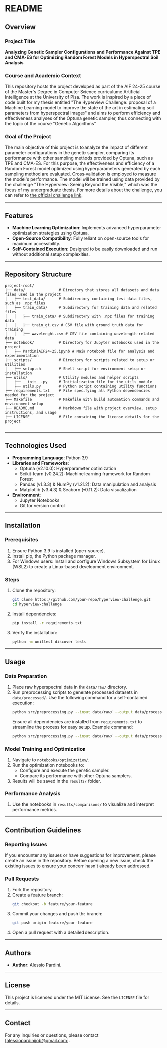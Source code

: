 # README

## Overview

### Project Title
**Analyzing Genetic Sampler Configurations and Performance Against TPE and CMA-ES for Optimizing Random Forest Models in Hyperspectral Soil Analysis**

### Course and Academic Context
This repository hosts the project developed as part of the AIF 24-25 course of the Master's Degree in Computer Science curriculume Artificial Intelligence at the University of Pisa. The work is inspired by a piece of code built for my thesis entitled "The Hyperview Challenge: proposal of a Machine Learning model to improve the state of the art in estimating soil parameters from hyperspectral images" and aims to perform efficiency and effectiveness analyses of the Optuna genetic sampler, thus connecting with the topic of the course "Genetic Algorithms"

### Goal of the Project
The main objective of this project is to analyze the impact of different parameter configurations in the genetic sampler, comparing its performance with other sampling methods provided by Optuna, such as TPE and CMA-ES. For this purpose, the effectiveness and efficiency of a Random Forest model optimized using hyperparameters generated by each sampling method are evaluated. Cross-validation is employed to measure the model's performance. The model will be trained using data provided by the challenge "The Hyperview: Seeing Beyond the Visible," which was the focus of my undergraduate thesis. For more details about the challenge, you can refer to [the official challenge link](https://platform.ai4eo.eu/seeing-beyond-the-visible-permanent).

---

## Features
- **Machine Learning Optimization**: Implements advanced hyperparameter optimization strategies using Optuna.
- **Open-Source Compatibility**: Fully reliant on open-source tools for maximum accessibility.
- **Self-Contained Execution**: Designed to be easily downloaded and run without additional setup complexities.

---

## Repository Structure
```
project-root/
├── data/               # Directory that stores all datasets and data files used in the project
│   ├── test_data/      # Subdirectory containing test data files, such as .npz files
│   ├── train_data/     # Subdirectory for training data and related files
│   │   ├── train_data/ # Subdirectory with .npz files for training data
│   │   ├── train_gt.csv # CSV file with ground truth data for training
│   │   ├── wavelenght.csv # CSV file containing wavelength-related data
├── notebook/           # Directory for Jupyter notebooks used in the project
│   ├── PardiniAIF24-25.ipynb # Main notebook file for analysis and experimentation
├── scripts/            # Directory for scripts related to setup or utilities
│   ├── setup.sh        # Shell script for environment setup or installation
├── utils/              # Utility modules and helper scripts
│   ├── __init__.py     # Initialization file for the utils module
│   ├── utils.py        # Python script containing utility functions
├── requirements.txt    # File specifying all Python dependencies needed for the project
├── Makefile            # Makefile with build automation commands and environment setup
├── README.md           # Markdown file with project overview, setup instructions, and usage
├── LICENSE             # File containing the license details for the project


```

---

## Technologies Used
- **Programming Language**: Python 3.9
- **Libraries and Frameworks**:
  - Optuna (v2.10.0): Hyperparameter optimization
  - Scikit-learn (v0.24.2): Machine learning framework for Random Forest
  - Pandas (v1.3.3) & NumPy (v1.21.2): Data manipulation and analysis
  - Matplotlib (v3.4.3) & Seaborn (v0.11.2): Data visualization
- **Environment**:
  - Jupyter Notebooks
  - Git for version control

---

## Installation
### Prerequisites
1. Ensure Python 3.9 is installed (open-source).
2. Install pip, the Python package manager.
3. For Windows users: Install and configure Windows Subsystem for Linux (WSL2) to create a Linux-based development environment.

### Steps
1. Clone the repository:
   ```bash
   git clone https://github.com/your-repo/hyperview-challenge.git
   cd hyperview-challenge
   ```
2. Install dependencies:
   ```bash
   pip install -r requirements.txt
   ```
3. Verify the installation:
   ```bash
   python -m unittest discover tests
   ```

---

## Usage
### Data Preparation
1. Place raw hyperspectral data in the `data/raw/` directory.
2. Run preprocessing scripts to generate processed datasets in `data/processed/`. Use the following command for a self-contained execution:
   ```bash
   python src/preprocessing.py --input data/raw/ --output data/processed/
   ```
   Ensure all dependencies are installed from `requirements.txt` to streamline the process for easy setup.
   Example command:
   ```bash
   python src/preprocessing.py --input data/raw/ --output data/processed/
   ```

### Model Training and Optimization
1. Navigate to `notebooks/optimization/`.
2. Run the optimization notebooks to:
   - Configure and execute the genetic sampler.
   - Compare its performance with other Optuna samplers.
3. Results will be saved in the `results/` folder.

### Performance Analysis
1. Use the notebooks in `results/comparisons/` to visualize and interpret performance metrics.

---

## Contribution Guidelines
### Reporting Issues
If you encounter any issues or have suggestions for improvement, please create an issue in the repository. Before opening a new issue, check the existing issues to ensure your concern hasn't already been addressed.

### Pull Requests
1. Fork the repository.
2. Create a feature branch:
   ```bash
   git checkout -b feature/your-feature
   ```
3. Commit your changes and push the branch:
   ```bash
   git push origin feature/your-feature
   ```
4. Open a pull request with a detailed description.

---

## Authors
- **Author**: Alessio Pardini.

---

## License
This project is licensed under the MIT License. See the `LICENSE` file for details.

---

## Contact
For any inquiries or questions, please contact [alessiopardinijob@gmail.com].

